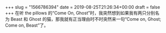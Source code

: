 +++
slug = "1566786394"
date = 2019-08-25T21:26:34+00:00
draft = false
+++
在听 the pillows 的“Come On, Ghost”时，我突然想到如果我有两只分别名为 Beast 和 Ghost 的猫，那我就有正当理由时不时突然来一句“Come on, Ghost; Come on, Beast”了。

